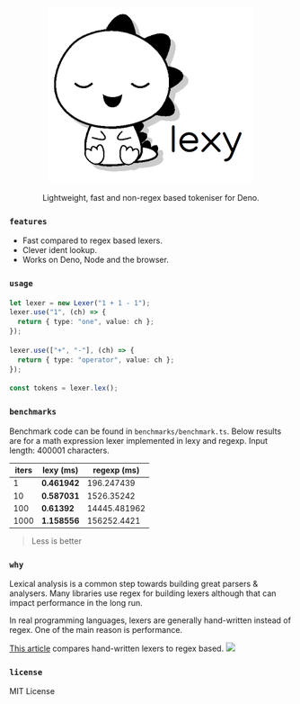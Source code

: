 <p align="center">

  <img src="logo.png" />
  
  <p align="center"> Lightweight, fast and non-regex based tokeniser for Deno. </p>

</p>

### `features`

* Fast compared to regex based lexers.
* Clever ident lookup.
* Works on Deno, Node and the browser.

### `usage`

```typescript
let lexer = new Lexer("1 + 1 - 1");
lexer.use("1", (ch) => { 
  return { type: "one", value: ch };
});

lexer.use(["+", "-"], (ch) => { 
  return { type: "operator", value: ch };
});

const tokens = lexer.lex();
```

### `benchmarks`

Benchmark code can be found in `benchmarks/benchmark.ts`. 
Below results are for a math expression lexer implemented in lexy and regexp. Input length: 400001 characters.

|iters|**lexy** (ms)|regexp (ms)|
|---|---|---|
|1|**0.461942**|196.247439|
|10|**0.587031**|1526.35242|
|100|**0.61392**|14445.481962|
|1000|**1.158556**|156252.4421|

> Less is better

### `why`

Lexical analysis is a common step towards building great parsers & analysers. Many libraries use regex for building lexers although that can impact performance in the long run. 

In real programming languages, lexers are generally hand-written instead of regex. One of the main reason is performance. 

[This article](https://eli.thegreenplace.net/2013/07/16/hand-written-lexer-in-javascript-compared-to-the-regex-based-ones) compares hand-written lexers to regex based. 
![](https://eli.thegreenplace.net/images/2013/07/lexer_runtime_vs_handwritten.png)

### `license`

MIT License
